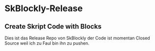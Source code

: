 # SkBlockly-Release
## Create Skript Code with Blocks
Dies ist das Release Repo von SkBlockly der Code ist momentan Closed Source weil ich zu Faul bin ihn zu pushen.
